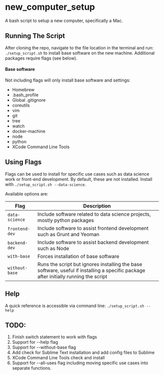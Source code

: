 # new_computer_setup
A bash script to setup a new computer, specifically a Mac.


## Running The Script
After cloning the repo, navigate to the file location in the terminal and run: `./setup_script.sh` to install base software on the new machine.  Additional packages require flags (see below). 


#### Base software
Not including flags will only install base software and settings:

* Homebrew
* .bash_profile
* Global .gitignore
* coreutils
* vim
* git
* tree
* watch
* docker-machine
* node
* python
* XCode Command Line Tools


## Using Flags
Flags can be used to install for specific use cases such as data science work or front-end development.  By default, these are not installed.  Install with `./setup_script.sh --data-science`.

Available options are:

|Flag          |Description                                                               |
|--------------|--------------------------------------------------------------------------|
|`data-science`|Include software related to data science projects, mostly python packages |
|`frontend-dev`|Include software to assist frontend development such as Grunt and Yeoman  |
|`backend-dev` |Include software to assist backend development such as Node               |
|`with-base`   |Forces installation of base software                                      |
|`without-base`|Runs the script but ignores installing the base software, useful if installing a specific package after initially running the script                  |


## Help
A quick reference is accessible via command line: `./setup_script.sh --help`


## TODO:
1. Finish switch statement to work with flags
2. Support for --help flag
3. Support for --without-base flag
4. Add check for Sublime Text installation and add config files to Sublime
5. XCode Command Line Tools check and install
6. Support for --all-uses flag including moving specific use cases into separate functions.
